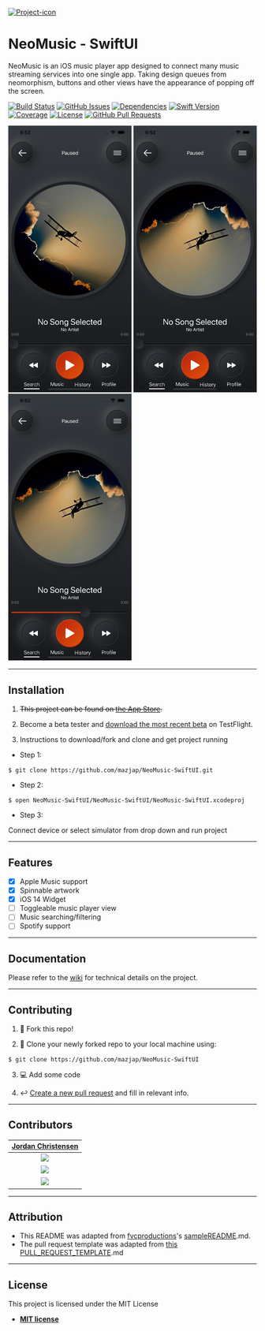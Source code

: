 <a href="#"><img src="https://cplfoundation.org/wp-content/uploads/2019/07/Play-button-450x450.png" alt="Project-icon" width="200"></a>

# NeoMusic - SwiftUI

NeoMusic is an iOS music player app designed to connect many music streaming services into one single app. Taking design queues from neomorphism, buttons and other views have the appearance of popping off the screen.


[![Build Status][build-image]][no-link]
[![GitHub Issues][issues-image]][issues-url]
[![Dependencies][dependency-image]][wiki-url]
[![Swift Version][swift-image]][swift-url]
[![Coverage][coverage-image]][no-link]
[![License][license-image]][license-url]
[![GitHub Pull Requests][pr-image]][pr-url]

<!-- [![Download-iOS][appstore-image]][appstore-url] -->

<!-- Project Images -->

<a href="#"><img src="src/img-1.png" alt="img-1" width="250"></a>
<a href="#"><img src="src/img-2.png" alt="img-2" width="250"></a>
<a href="#"><img src="src/img-3.png" alt="img-3" width="250"></a>

<!-- App in Use Gifs

**App in use:**

![Recordit GIF](http://g.recordit.co/iLN6A0vSD8.gif)  -->

---

## Installation

1. ~~This project can be found on [the App Store][appstore-url].~~

2. Become a beta tester and [download the most recent beta][testflight-url] on TestFlight.

3. Instructions to download/fork and clone and get project running

- Step 1: 
```shell
$ git clone https://github.com/mazjap/NeoMusic-SwiftUI.git
```
- Step 2: 
```shell
$ open NeoMusic-SwiftUI/NeoMusic-SwiftUI/NeoMusic-SwiftUI.xcodeproj
```
- Step 3: 

Connect device or select simulator from drop down and run project

---

## Features

- [x] Apple Music support
- [x] Spinnable artwork
- [x] iOS 14 Widget
- [ ] Toggleable music player view
- [ ] Music searching/filtering
- [ ] Spotify support

---

## Documentation

Please refer to the [wiki][wiki-url] for technical details on the project.

---

## Contributing

1. :fork_and_knife: Fork this repo!

2. :dancers: Clone your newly forked repo to your local machine using:
```shell
$ git clone https://github.com/mazjap/NeoMusic-SwiftUI
```
3. :computer: Add some code

4. :leftwards_arrow_with_hook: [Create a new pull request](https://github.com/mazjap/NeoMusic-SwiftUI/compare/) and fill in relevant info.

---

## Contributors

| [Jordan Christensen][website-url] |
| :---: |
| [<img src="https://avatars0.githubusercontent.com/u/24785257?s=460&v=4" width="300" />](https://github.com/mazjap) |
| [<img src="https://github.com/favicon.ico" width="25"> ](https://github.com/mazjap) |
| [<img src="https://static.licdn.com/sc/h/al2o9zrvru7aqj8e1x2rzsrca" width="25"> ](https://www.linkedin.com/in/jordan-a-christensen/) |

---

## Attribution

- This README was adapted from [fvcproductions](https://github.com/fvcproductions/)'s [sampleREADME](https://gist.github.com/fvcproductions/1bfc2d4aecb01a834b46).md.
- The pull request template was adapted from [this PULL_REQUEST_TEMPLATE](https://github.com/embeddedartistry/templates/blob/master/oss_docs/PULL_REQUEST_TEMPLATE.md).md

---

## License

This project is licensed under the MIT License

- **[MIT license][license-url]**

<!-- Badge Images -->
[build-image]: http://img.shields.io/travis/mazjap/NeoMusic-SwiftUI?style=flat-square/ "Unit Tests Passing"
[issues-image]: https://img.shields.io/github/issues/mazjap/NeoMusic-SwiftUI "Issues"
[dependency-image]: https://img.shields.io/badge/Dependancies-0-black "Dependencies"
[coverage-image]: https://img.shields.io/travis/mazjap/NeoMusic-SwiftUI/master "Coverage"
[license-image]: https://img.shields.io/badge/License-MIT-blue "License"
[appstore-image]: https://img.shields.io/badge/-Download%20on%20the%20App%20Store-gray?logo=apple&color=cfdfef "Download on the App Store"
[pr-image]: https://img.shields.io/github/issues-pr/mazjap/NeoMusic-SwiftUI "Pull Requests"

[objc-image]: https://img.shields.io/badge/objc-2.0-blue "Objective-C"
[swift-image]: https://img.shields.io/badge/Swift-5.2-green "Swift"

<!-- URL's -->
[no-link]: #
[issues-url]: ../../issues
[swift-url]: https://swift.org/
[objc-url]: https://developer.apple.com/library/archive/documentation/Cocoa/Conceptual/ProgrammingWithObjectiveC/Introduction/Introduction.html
[license-url]: LICENSE
[appstore-url]: #
[pr-url]: ../../pulls
[wiki-url]: ../../wiki
[website-url]: https://jordan-christensen.com
[testflight-url]: #

